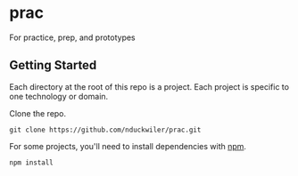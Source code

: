 # prac
For practice, prep, and prototypes

## Getting Started

Each directory at the root of this repo is a project. Each project is specific to one technology or domain. 

Clone the repo.

```
git clone https://github.com/nduckwiler/prac.git
```

For some projects, you'll need to install dependencies with [npm](https://docs.npmjs.com/getting-started/what-is-npm).

```
npm install
```
